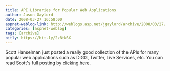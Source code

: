 ```yaml
---
title: API Libraries for Popular Web Applications
author: Jason Gaylord
date: 2008-03-27 16:58:00
aspnet-weblog-link: http://weblogs.asp.net/jgaylord/archive/2008/03/27/api-libraries-for-popular-web-applications.aspx
categories: [aspnet-weblog]
tags: [archive]
bitly: https://bit.ly/2z8tNSX
---
```


Scott Hanselman just posted a really good collection of the APIs for many popular web applications such as DIGG, Twitter, Live Services, etc. You can read Scott's full posting by [clicking here](http://www.hanselman.com/blog/TheWeeklySourceCode22CAndVBNETLibrariesToDiggFlickrFacebookYouTubeTwitterLiveServicesGoogleAndOtherWeb20APIs.aspx).